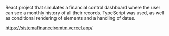React project that simulates a financial control dashboard where the user can see a monthly history of all their records. TypeScript was used, as well as conditional rendering of elements and a handling of dates.

https://sistemafinanceiromtm.vercel.app/
